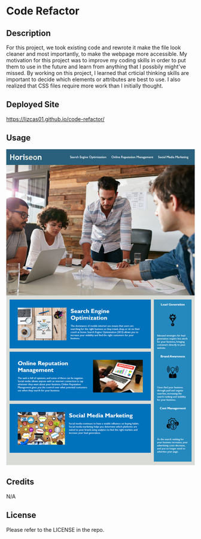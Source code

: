 # Code Refactor
## Description
For this project, we took existing code and rewrote it make the file look cleaner and most importantly, to make the webpage more accessible. My motivation for this project was to improve my coding skills in order to put them to use in the future and learn from anything that I possbily might've missed. By working on this project, I learned that crticial thinking skills are important to decide which elements or attributes are best to use. I also realized that CSS files require more work than I initially thought. 
## Deployed Site
https://lizcas01.github.io/code-refactor/
## Usage
![Demopage](assets/images/Demo%20page.png)
## Credits
N/A
## License
Please refer to the LICENSE in the repo.
